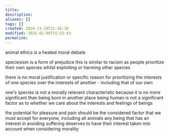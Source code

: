 ```yaml
---
title: 
description: 
aliases: []
tags: []
created: 2024-11-19T21:16:10
modified: 2025-02-09T15:53:43
permalink:
---
```


animal ethics is a heated moral debate

speciesism is a form of prejudice
this is similar to racism as people prioritize their own species whilst exploiting or harming other species

there is no moral justification or specific reason for prioritizing the interests of one species over the interests of another - including that of our own

one's species is not a morally relevant characteristic because it is no more significant than being born in another place
being human is not a significant factor as to whether we care about the interests and feelings of beings

the potential for pleasure and pain should be the considered factor that we must accept for everyone, including all animals
any being that has an interest in avoiding suffering deserves to have their interest taken into account when considering morality
